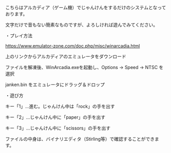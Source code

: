 こちらはアルカディア（ゲーム機）でじゃんけんをするだけのシステムとなっております。

文字だけで音もない簡素なものですが、よろしければ遊んでみてください。

・プレイ方法

https://www.emulator-zone.com/doc.php/misc/winarcadia.html

上のリンクからアルカディアのエミュレータをダウンロード

ファイルを解凍後、WinArcadia.exeを起動し、Options → Speed → NTSC を選択
  
janken.bin をエミュレータにドラッグ＆ドロップ

・遊び方

キー「1」...進む。じゃんけん中は「rock」の手を出す
  
キー「2」...じゃんけん中に「paper」の手を出す
  
キー「3」...じゃんけん中に「scissors」の手を出す

ファイルの中身は、バイナリエディタ（Stirling等）で確認することができます。
